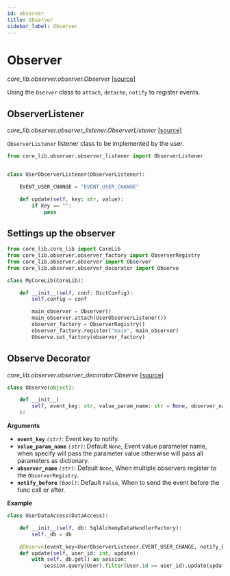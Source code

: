 ```yaml
---
id: observer
title: Observer
sidebar_label: Observer
---
```


# Observer

*core_lib.observer.observer.Observer* [[source]](https://github.com/shay-te/core-lib/blob/5b8b2a4ca73dfd29138a216eb1f5648a5ae9be55/core_lib/observer/observer.py#L10)

Using the `Oserver` class to `attach`, `detache`, `notify` to register events. 

## ObserverListener

*core_lib.observer.observer_listener.ObserverListener* [[source]](https://github.com/shay-te/core-lib/blob/5b8b2a4ca73dfd29138a216eb1f5648a5ae9be55/core_lib/observer/observer_listener.py#L4)


`ObserverListener` listener class to be implemented by the user. 

```python
from core_lib.observer.observer_listener import ObserverListener


class UserObserverListener(ObserverListener):

    EVENT_USER_CHANGE = "EVENT_USER_CHANGE"

    def update(self, key: str, value):
        if key == "":
            pass
```


## Settings up the observer

```python
from core_lib.core_lib import CoreLib
from core_lib.observer.observer_factory import ObserverRegistry
from core_lib.observer.observer import Observer
from core_lib.observer.observer_decorator import Observe

class MyCoreLib(CoreLib):

    def __init__(self, conf: DictConfig):
        self.config = conf

        main_observer = Observer()
        main_observer.attach(UserObserverListener())
        observer_factory = ObserverRegistry()
        observer_factory.register("main", main_observer)
        Observe.set_factory(observer_factory)
```


## Observe Decorator

*core_lib.observer.observer_decorator.Observe* [[source]](https://github.com/shay-te/core-lib/blob/5b8b2a4ca73dfd29138a216eb1f5648a5ae9be55/core_lib/observer/observer_decorator.py#L7)


```python
class Observe(object):

    def __init__(
        self, event_key: str, value_param_name: str = None, observer_name: str = None, notify_before: bool = False
    ):
```

**Arguments**

- **`event_key`** *`(str)`*: Event key to notify.
- **`value_param_name`** *`(str)`*: Default `None`, Event value parameter name, when specify will pass the parameter value otherwise will pass all parameters as dictionary.
- **`observer_name`** *`(str)`*: Default `None`, When multiple observers register to the `ObserverRegistry`.
- **`notify_before`** *`(bool)`*: Default `False`, When to send the event before the func call or after.

**Example**

```python
class UserDataAccess(DataAccess):

    def __init__(self, db: SqlAlchemyDataHandlerFactory):
        self._db = db

    @Observe(event_key=UserObserverListener.EVENT_USER_CHANGE, notify_before=False)
    def update(self, user_id: int, update):
        with self._db.get() as session:
            session.query(User).filter(User.id == user_id).update(update)

```
